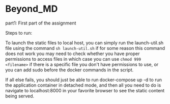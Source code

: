 # Beyond_MD

part1: First part of the assignment

Steps to run: 

To launch the static files to local host, you can simply run the launch-util.sh file using the command 
`sh launch-util.sh`
if for some reason this command does not work you may need to check whether you have proper permissions to access files
in which case you can use `chmod 999 <filename>` if there is a specific file you don't have permissions to use, or you can add sudo
before the docker commands in the script.

If all else fails, you should just be able to run docker-compose up -d to run the application container in detached mode, and then 
all you need to do is navigate to localhost:8000 in your favorite browser to see the static content being served. 